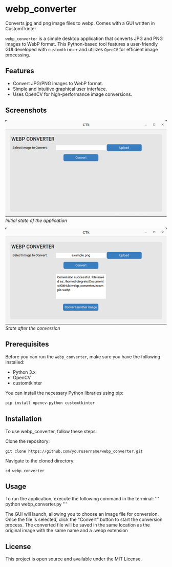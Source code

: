 # webp_converter
Converts jpg and png image files to webp. Comes with a GUI written in CustomTkinter

`webp_converter` is a simple desktop application that converts JPG and PNG images to WebP format. This Python-based tool features a user-friendly GUI developed with `customtkinter` and utilizes `OpenCV` for efficient image processing.

## Features

- Convert JPG/PNG images to WebP format.
- Simple and intuitive graphical user interface.
- Uses OpenCV for high-performance image conversions.

## Screenshots

![Webp Converter GUI](/imgs/img1.png)
*Initial state of the application*

![After Conversion](/imgs/img2.png)
*State after the conversion*

## Prerequisites

Before you can run the `webp_converter`, make sure you have the following installed:
- Python 3.x
- OpenCV
- customtkinter

You can install the necessary Python libraries using pip:

```bash
pip install opencv-python customtkinter
```

## Installation
To use webp_converter, follow these steps:

Clone the repository:
```
git clone https://github.com/yourusername/webp_converter.git
```
Navigate to the cloned directory:
```
cd webp_converter
```

## Usage

To run the application, execute the following command in the terminal:
'''
python webp_converter.py
'''

The GUI will launch, allowing you to choose an image file for conversion. Once the file is selected, click the "Convert" button to start the conversion process. The converted file will be saved in the same location as the original image with the same name and a .webp extension


## License
This project is open source and available under the MIT License.


